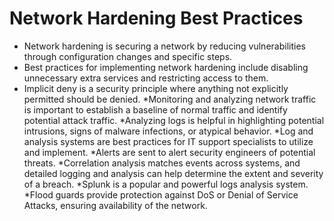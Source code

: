 # Network Hardening Best Practices
  - Network hardening is securing a network by reducing vulnerabilities through configuration changes and specific steps.
  - Best practices for implementing network hardening include disabling unnecessary extra services and restricting access to them.
  - Implicit deny is a security principle where anything not explicitly permitted should be denied.
  *Monitoring and analyzing network traffic is important to establish a baseline of normal traffic and identify potential attack traffic.
  *Analyzing logs is helpful in highlighting potential intrusions, signs of malware infections, or atypical behavior.
  *Log and analysis systems are best practices for IT support specialists to utilize and implement.
  *Alerts are sent to alert security engineers of potential threats.
  *Correlation analysis matches events across systems, and detailed logging and analysis can help determine the extent and severity of a breach.
  *Splunk is a popular and powerful logs analysis system.
  *Flood guards provide protection against DoS or Denial of Service Attacks, ensuring availability of the network.



